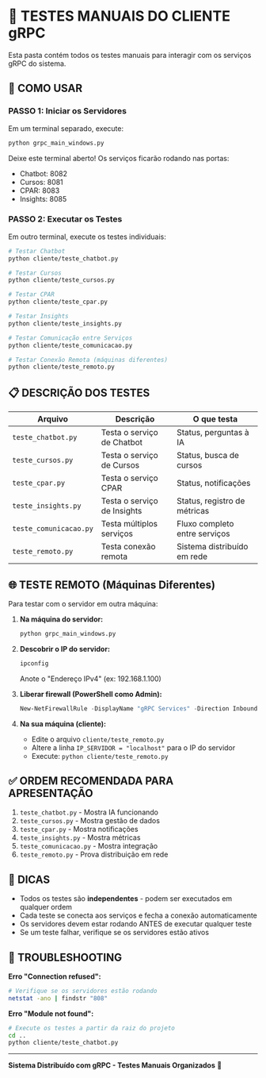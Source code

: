 # 📁 TESTES MANUAIS DO CLIENTE gRPC

Esta pasta contém todos os testes manuais para interagir com os serviços gRPC do sistema.

## 🚀 COMO USAR

### **PASSO 1: Iniciar os Servidores**

Em um terminal separado, execute:
```bash
python grpc_main_windows.py
```

Deixe este terminal aberto! Os serviços ficarão rodando nas portas:
- Chatbot: 8082
- Cursos: 8081
- CPAR: 8083
- Insights: 8085

### **PASSO 2: Executar os Testes**

Em outro terminal, execute os testes individuais:

```bash
# Testar Chatbot
python cliente/teste_chatbot.py

# Testar Cursos
python cliente/teste_cursos.py

# Testar CPAR
python cliente/teste_cpar.py

# Testar Insights
python cliente/teste_insights.py

# Testar Comunicação entre Serviços
python cliente/teste_comunicacao.py

# Testar Conexão Remota (máquinas diferentes)
python cliente/teste_remoto.py
```

## 📋 DESCRIÇÃO DOS TESTES

| Arquivo | Descrição | O que testa |
|---------|-----------|-------------|
| `teste_chatbot.py` | Testa o serviço de Chatbot | Status, perguntas à IA |
| `teste_cursos.py` | Testa o serviço de Cursos | Status, busca de cursos |
| `teste_cpar.py` | Testa o serviço CPAR | Status, notificações |
| `teste_insights.py` | Testa o serviço de Insights | Status, registro de métricas |
| `teste_comunicacao.py` | Testa múltiplos serviços | Fluxo completo entre serviços |
| `teste_remoto.py` | Testa conexão remota | Sistema distribuído em rede |

## 🌐 TESTE REMOTO (Máquinas Diferentes)

Para testar com o servidor em outra máquina:

1. **Na máquina do servidor:**
   ```bash
   python grpc_main_windows.py
   ```

2. **Descobrir o IP do servidor:**
   ```bash
   ipconfig
   ```
   Anote o "Endereço IPv4" (ex: 192.168.1.100)

3. **Liberar firewall (PowerShell como Admin):**
   ```powershell
   New-NetFirewallRule -DisplayName "gRPC Services" -Direction Inbound -LocalPort 8081-8085 -Protocol TCP -Action Allow
   ```

4. **Na sua máquina (cliente):**
   - Edite o arquivo `cliente/teste_remoto.py`
   - Altere a linha `IP_SERVIDOR = "localhost"` para o IP do servidor
   - Execute: `python cliente/teste_remoto.py`

## ✅ ORDEM RECOMENDADA PARA APRESENTAÇÃO

1. `teste_chatbot.py` - Mostra IA funcionando
2. `teste_cursos.py` - Mostra gestão de dados
3. `teste_cpar.py` - Mostra notificações
4. `teste_insights.py` - Mostra métricas
5. `teste_comunicacao.py` - Mostra integração
6. `teste_remoto.py` - Prova distribuição em rede

## 🎯 DICAS

- Todos os testes são **independentes** - podem ser executados em qualquer ordem
- Cada teste se conecta aos serviços e fecha a conexão automaticamente
- Os servidores devem estar rodando ANTES de executar qualquer teste
- Se um teste falhar, verifique se os servidores estão ativos

## 🔧 TROUBLESHOOTING

**Erro "Connection refused":**
```bash
# Verifique se os servidores estão rodando
netstat -ano | findstr "808"
```

**Erro "Module not found":**
```bash
# Execute os testes a partir da raiz do projeto
cd ..
python cliente/teste_chatbot.py
```

---

**Sistema Distribuído com gRPC - Testes Manuais Organizados** 🚀
